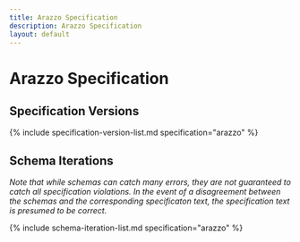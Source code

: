 ```yaml
---
title: Arazzo Specification
description: Arazzo Specification
layout: default
---
```


# Arazzo Specification

## Specification Versions

{% include specification-version-list.md specification="arazzo" %}

## Schema Iterations

_Note that while schemas can catch many errors, they are not guaranteed to catch all specification violations.  In the event of a disagreement between the schemas and the corresponding specificaton text, the specification text is presumed to be correct._

{% include schema-iteration-list.md specification="arazzo" %}
